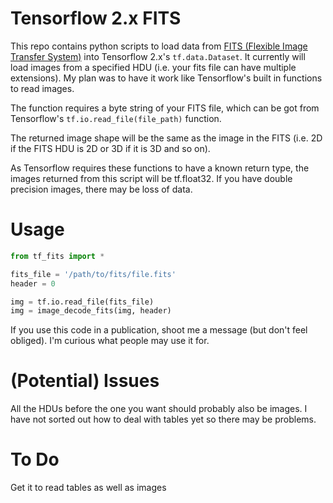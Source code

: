 Tensorflow 2.x FITS
===================
This repo contains python scripts to load data from [FITS (Flexible Image 
Transfer System)](https://en.wikipedia.org/wiki/FITS) into Tensorflow 2.x's 
`tf.data.Dataset`. It currently will load images from a specified HDU (i.e. 
your fits file can have multiple extensions). My plan was to have it work 
like Tensorflow's built in functions to read images.

The function requires a byte string of your FITS file, which can be got from 
Tensorflow's `tf.io.read_file(file_path)` function.

The returned image shape will be the same as the image in the FITS (i.e. 2D 
if the FITS HDU is 2D or 3D if it is 3D and so on).

As Tensorflow requires these functions to have a known return type, the images
returned from this script will be tf.float32. If you have double precision 
images, there may be loss of data.

Usage
=====
```python
from tf_fits import *

fits_file = '/path/to/fits/file.fits'
header = 0

img = tf.io.read_file(fits_file)
img = image_decode_fits(img, header)
```

If you use this code in a publication, shoot me a message (but don't feel 
obliged). I'm curious what people may use it for.

(Potential) Issues
==================
All the HDUs before the one you want should probably also be images. I have 
not sorted out how to deal with tables yet so there may be problems.

To Do
=====
Get it to read tables as well as images
